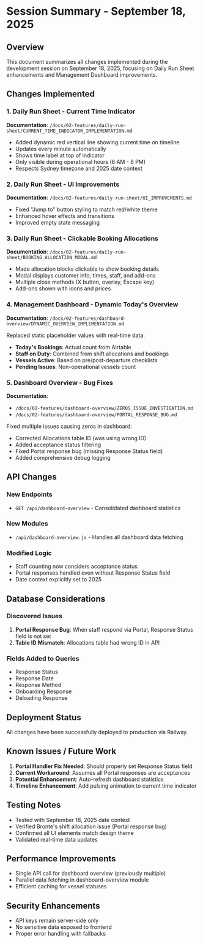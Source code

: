 # Session Summary - September 18, 2025

## Overview
This document summarizes all changes implemented during the development session on September 18, 2025, focusing on Daily Run Sheet enhancements and Management Dashboard improvements.

## Changes Implemented

### 1. Daily Run Sheet - Current Time Indicator
**Documentation**: `/docs/02-features/daily-run-sheet/CURRENT_TIME_INDICATOR_IMPLEMENTATION.md`

- Added dynamic red vertical line showing current time on timeline
- Updates every minute automatically
- Shows time label at top of indicator
- Only visible during operational hours (6 AM - 8 PM)
- Respects Sydney timezone and 2025 date context

### 2. Daily Run Sheet - UI Improvements
**Documentation**: `/docs/02-features/daily-run-sheet/UI_IMPROVEMENTS.md`

- Fixed "Jump to" button styling to match red/white theme
- Enhanced hover effects and transitions
- Improved empty state messaging

### 3. Daily Run Sheet - Clickable Booking Allocations
**Documentation**: `/docs/02-features/daily-run-sheet/BOOKING_ALLOCATION_MODAL.md`

- Made allocation blocks clickable to show booking details
- Modal displays customer info, times, staff, and add-ons
- Multiple close methods (X button, overlay, Escape key)
- Add-ons shown with icons and prices

### 4. Management Dashboard - Dynamic Today's Overview
**Documentation**: `/docs/02-features/dashboard-overview/DYNAMIC_OVERVIEW_IMPLEMENTATION.md`

Replaced static placeholder values with real-time data:
- **Today's Bookings**: Actual count from Airtable
- **Staff on Duty**: Combined from shift allocations and bookings
- **Vessels Active**: Based on pre/post-departure checklists
- **Pending Issues**: Non-operational vessels count

### 5. Dashboard Overview - Bug Fixes
**Documentation**: 
- `/docs/02-features/dashboard-overview/ZEROS_ISSUE_INVESTIGATION.md`
- `/docs/02-features/dashboard-overview/PORTAL_RESPONSE_BUG.md`

Fixed multiple issues causing zeros in dashboard:
- Corrected Allocations table ID (was using wrong ID)
- Added acceptance status filtering
- Fixed Portal response bug (missing Response Status field)
- Added comprehensive debug logging

## API Changes

### New Endpoints
- `GET /api/dashboard-overview` - Consolidated dashboard statistics

### New Modules
- `/api/dashboard-overview.js` - Handles all dashboard data fetching

### Modified Logic
- Staff counting now considers acceptance status
- Portal responses handled even without Response Status field
- Date context explicitly set to 2025

## Database Considerations

### Discovered Issues
1. **Portal Response Bug**: When staff respond via Portal, Response Status field is not set
2. **Table ID Mismatch**: Allocations table had wrong ID in API

### Fields Added to Queries
- Response Status
- Response Date  
- Response Method
- Onboarding Response
- Deloading Response

## Deployment Status
All changes have been successfully deployed to production via Railway.

## Known Issues / Future Work

1. **Portal Handler Fix Needed**: Should properly set Response Status field
2. **Current Workaround**: Assumes all Portal responses are acceptances
3. **Potential Enhancement**: Auto-refresh dashboard statistics
4. **Timeline Enhancement**: Add pulsing animation to current time indicator

## Testing Notes
- Tested with September 18, 2025 date context
- Verified Bronte's shift allocation issue (Portal response bug)
- Confirmed all UI elements match design theme
- Validated real-time data updates

## Performance Improvements
- Single API call for dashboard overview (previously multiple)
- Parallel data fetching in dashboard-overview module
- Efficient caching for vessel statuses

## Security Enhancements
- API keys remain server-side only
- No sensitive data exposed to frontend
- Proper error handling with fallbacks
